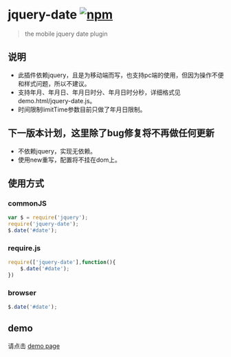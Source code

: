 # jquery-date [![npm](https://img.shields.io/npm/v/jquery-date.svg)](https://www.npmjs.com/package/jquery-date) 
> the mobile jquery date plugin 

说明
-----------------------------------
- 此插件依赖jquery，且是为移动端而写，也支持pc端的使用，但因为操作不便和样式问题，所以不建议。
- 支持年月、年月日、年月日时分、年月日时分秒，详细格式见demo.html/jquery-date.js。
- 时间限制limitTime参数目前只做了年月日限制。

下一版本计划，这里除了bug修复将不再做任何更新
-----------------------------------
- 不依赖jquery，实现无依赖。
- 使用new重写，配置将不挂在dom上。

使用方式
-----------------------------------
### commonJS
```js
var $ = require('jquery');
require('jquery-date');
$.date('#date');
```
### require.js
```js
require(['jquery-date'],function(){
    $.date('#date');
})
```
### browser
```js
$.date('#date');
```
demo
-----------------------------------
请点击 [demo page](https://weijhfly.github.io/date-demo.html "demo")